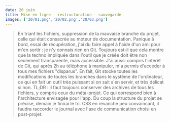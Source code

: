 ```yaml
---
date: 20 juin
title: Mise en ligne - restructuration - sauvegarde
images: ['20/01.png','20/02.png','20/03.png']
---
```

> En triant les fichiers, suppression de la mauvaise branche du projet, celle qui était consacrée au moteur de documentation. Panique à bord, essai de récupération, j'ai du faire appel à l'aide d'un ami pour m'en sortir : je n'y connais rien en Git. Toujours est-il que cela montre que la techno impliquée dans l'outil que je créée doit être non seulement transparente, mais accessible.
> J'ai aussi compris l'intérêt de Git, qui après 2h au téléphone à manipuler, m'a permis d'accéder à tous mes fichiers "disparus". En fait, Git stocke toutes les modifications de toutes les branches dans le système de l'ordinateur, ce qui en fait un outil très puissant si on sait s'en servir, et très délicat si non.
> TL;DR : il faut toujours conserver des archives de tous les fichiers, y compris ceux du méta-projet. Ce qui correspond bien à l'architecture envisagée pour l'app.
> Du coup la structure du projet se précise, demain je finirai le tri.
> CSS en revanche peu convaincant, il faudra raccorder le journal avec l'axe de communication choisi en post-projet.